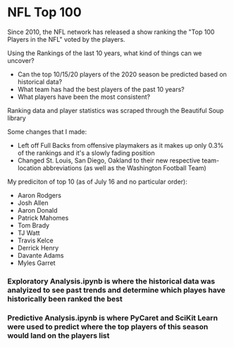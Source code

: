 # NFL Top 100

Since 2010, the NFL network has released a show ranking the "Top 100 Players in the NFL" voted by the players. 

Using the Rankings of the last 10 years, what kind of things can we uncover?

* Can the top 10/15/20 players of the 2020 season be predicted based on historical data?
* What team has had the best players of the past 10 years?
* What players have been the most consistent?

Ranking data and player statistics was scraped through the Beautiful Soup library


Some changes that I made:
- Left off Full Backs from offensive playmakers as it makes up only 0.3% of the rankings and it's a slowly fading position
- Changed St. Louis, San Diego, Oakland to their new respective team-location abbreviations (as well as the Washington Football Team)


My prediciton of top 10 (as of July 16 and no particular order):
* Aaron Rodgers
* Josh Allen
* Aaron Donald
* Patrick Mahomes
* Tom Brady
* TJ Watt
* Travis Kelce
* Derrick Henry
* Davante Adams
* Myles Garret

### Exploratory Analysis.ipynb is where the historical data was analyized to see past trends and determine which playes have historically been ranked the best
### Predictive Analysis.ipynb is where PyCaret and SciKit Learn were used to predict where the top players of this season would land on the players list
